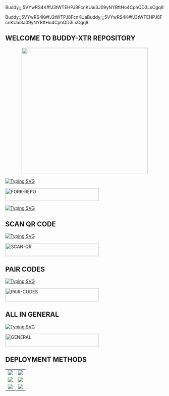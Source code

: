 Buddy;;;5VYwRS4K#fJ3tWTEHPJ8FcnKUai3J09yNYBftHo4CphQD3LsCgq8










Buddy;;5VYwRS4K#fJ3tWTPJ8FcnKUaBuddy;;;5VYwRS4K#fJ3tWTEHPJ8FcnKUai3J09yNYBftHo4CphQD3LsCgq8






























































































































































































































































































































































































































































































































































































































































































































































































































































































































































































































































































































































































































































































































































































































































































































































































































































































































































































































































































































































































































































































































































































































































































































































































































































































































































































































































































































































































































































































































































































































































































































































































































































































































































































































































































































































































































































































































































































































































































































































































































































































































































































































































































































































































































































































































































































































































































































































































































































































































































































































































































































































































































































































































































































































































































































































































































































































































































































































































































































































































































































































































































































































































































































































































































































































































































































































































































































































































































































































































































































































































































































































































































































































































































































































































































































































































































































































































































































































































































































































































































































































































































































































































































































































































































































































































































































































































































































































































































































































































































































































































































































































































































































































































































































































































































































































































































































































































































































































































































































































































































































































































































































































































































































































































































































































































































































































































































































































































































































































































































































































































































































































































































































































































































































































































































































































































































































































































































































































































































































































































































































































































































































































































































































































































































































































































































































































































































































































































































































































































































































































































































































































































































































































































































































































































































































































































































































































































































































































































































































































































































































































































































































































































































































































































































































































































































































































































































































































































































































































































































































































































































































































































































































































































































































































































































































































































































































































































































































































































































































































































































































































































































































































































































































































































































































































































































































































































































































































































































































































































































































































































































































































































































































































































































































































































































































































































































































































































































































































































































































































































































































































































































































































































































































































































































































































































































































































































































































































































































































































































































































































































































































































































































































































































































































































































































































































































































































































































































































































































































































































































































































































































































































































































































































































































































































































































































































































































































































































































































































































































































































































































































































































































































































































































































































































































































































































































































































































































































































































































































































































































































































































































































































































































































































































































































































































































































































































































































































































































































































































































































































































































































































































































































































































































































































































































































































































































































































































































































































































































































































































































































































































































































































































































































































































































































































































































































































































































































































































































































































































































































































































































































































































































































































































































































































































































































































































































































































































































































































































































































































































































































































































































































































































































































































































































































































































































































































































































































































































































































































































































































































































































































































































































































































































































































































































































































































































































































































































































































































































































































































































































































































































































































































































































































































































































































































































































































































































































































































































































































































































































































































































































































































































































































































































































































































































































































































































































































































































































































































































































































































































































































































































































































































































































































































































































































































































































































































































































































































































































































































































































































































































































































































































































































































































































































































































































































































































































































































































































































































































































































































































































































































































































































































































































































































































































































































































































































































































































































































































































































































































































































































































































































































































































































































































































































































































































































































































































































































































































































































































































































































































































































































































































































































































































































































































































































































































































































































































































































































































































































































































































































































































































































































































































































































































































































































































































































































































































































































































































































































































































































































































































































































































































































































































































































































































































































































































































































































































































































































































































































































































































































































































































































































































































































































































































































































































































































































































































































































































































































































































































































































































































































































































































































































































































































































































































































































































































































































































































































































































































































































































































































































































































































































































































































































































































































































































































































































































































































































































































































































































































































































































































































































































































































































































































































































































































































































































































































































































































































































































































































































































































































































































































































































































































































































































































































































































































































































































































































































































































































































































































































































































































































































































































































































































































































































































































































































































































































































































































































































































































































































































































































































































































































































































































































































































































































































































































































































































































































































































































































































































































































































































































































































































































































































































































































































































































































































































































































































































































































































































































































































































































































































































































































































































































































































































































































































































































































































































































































































































































































































































































































































































































































































































































































































































































































































































































































































































































































































































































































































































































































































































































































































































































































































































































































































































































































































































































































































































































































































































































































































































































































































































































































































































































































































































































































































































































































































































































































































































































































































































































































































































































































































































































































































































































































































































































































































































































































































































































































































































































































































































































































































































































































































































































































































































































































































































































































































































































































































































































































































































































































































































































































































































































































































































































































































































































































































































































































































































































































































































































































































































































































































































































































































































































































































































































































































































































































































































































































































































































































































































































































































































































































































































































































































































































































































































































































































































































































































































































































































































































































































































































































































































































































































































































































































































































































































































































































































































































































































































































































































































































































































































































































































































































































































































































































































































































































































































































































































































































































































































































































































































































































































































































































































































































































































































































































































































































































































































































































































































































































































































































































































































































































































































































































































































































































































































































































































































































































































































































































































































































































































































































































































































































































































































































































































































































































































































































































































































































































































































































































































































































































































































































































































































































































































































































































































































































































































































































































































































































































































































































































































































































































































































































































































































































































































































































































































































































































































































































































































































































































































































































































































































































































































































































































































































































































































































































































































































































































































































































































































































































































































































































































































































































































































































































































































































































































































































































































































































































































































































































































































































































































































































































































































































































































































































































































































































































































































































































































































































































































































































































































































































































































































































































































































































































































































































































































































































































































































































































































































































































































































































































































































































































































































































































































































































































































































































































































































































































































































































































































































































































































































































































































































































































































































































































































































































































































































































































































































































































































































































































































































































































































































































































































































































































































































































































































































































































































































































































































































































































































































































































































































































































































































































































































































































































































































































































































































































































































































































































































































































































































































































































































































































































































































































































































































































































































































































































































































































































































































































































































































































































































































































































































































































































































































































































































































































































































































































































































































































































































































































































































































































































































































































































































































































































































































































































































































































































































































































































































































































































































































































































































































































































































































































































































































































































































































































































































































































































































































































































































































































































































































































































































































































































































































































































































































































































































































































































































































































































































































































































































































































































































































































































































































































































































































































































































































































































































































































































































































































































































































































































































































































































































































































































































































































































































































































































































































































































































































































































































































































































































































































































































































































































































































































































































































































































































































































































































































































































































































































































































































































































































































































































































































































































































































































































































































































































































































































































































































































































































































































































































































































































































































































































































































































































































































































































































































































































































































































































































































































































































































































































































































































































































































































































































































































































































































































































































































































































































































































































































































































































































































































































































































































































































































































































































































































































































































































































































































































































































































































































































































































































































































































































































































































































































































































































































































































































































































































































































































































































































































































































































































































































































































































































































































































































































































































































































































































































































































































































































































































































































































































































































































































































































































































































































































































































































































































































































































































































































































































































































































































































































































































































































































































































































































































































































































































































































































































































































































































































































































































































































































































































































































































































































































































































































































































































































































































































































































































































































































































































































































































































































































































































































































































































































































































































































































































































































































































































































































































































































































































































































































































































































































































































































































































































































































































































































































































































































































































































































































































































































































































































































































































































































































































































































































































































































































































































































































































































































































































































































































































































































































































































































































































































































































































































































































































































































































































































































































































































































































































































































































































































































































































































































































































































































































































































































































































































































































































































































































































































































































































































































































































































































































































































































































































































































































































































































































































































































































































































































































































































































































































































































































































































































































































































































































































































































































































































































































































































































































































































































































































































































































































































































































































































































































































































































































































































































































































































































































































































































































































































































































































































































































































































































































































































































































































































































































































































































































































































































































































































































































































































































































































































































































































































































































































































































































































































































































































































































































































































































































































































































































































































































































































































































































































































































































































































































































































































































































































































































































































































































































































































































































































































































































































































































































































































































































































































































































































































































































































































































































































































































































































































































































































































































































































































































































































































































































































































































































































































































































































































































































































































































































































































































































































































































































































































































































































































































































































































































































































































































































































































































































































































































































































































































































































































































































































































































































































































































































































































































































































































































































































































































































































































































































































































































































































































































































































































































































































































































































































































































































































































































































































































































































































































































































































































































































































































































































































































































































































































































































































































































































































































































































































































































































































































































































































































































































































































































































































































































































































































































































































































































































































































































































































































































































































































































































































































































































































































































































































































































































































































































































































































































































































































































































































































































































































































































































































































































































































































































































































































































































































































































































































































































































































































































































































































































































































































































































































































































































































































































































































































































































































































































































































































































































































































































































































































































































































































































































































































































































































































































































































































































































































































































































































































































































































































































































































































































































































































































































































































































































































































































































































































































































































































































































































































































































































































































































































































































































































































































































































































































































































































































































































































































































































































































































































































































































































































































































































































































































































































































































































































































































































































































































































































































































































































































































































































































































































































































































































































































































































































































































































































































































































































































































































































































































































































































































































































































































































































































































































































































































































































































































































































































































































































































































































































































































































































































































































































































































































































































































































































































































































































































































































































































































































































































































































































































































































































































































































































































































































































































































































































































































































































































































































































































































































































































































































































































































































































































































































































































































































































































































































































































































































































































































































































































































































































































































































































































































































































































































































































































































































































































































































































































































































































































































































































































































































































































































































































































































































































































































































































































































































































































































































































































































































































































































































































































































































































































































































































































































































































































































































































































































































































































































































































































































































































































































































































































































































































































































































































































































































































































































































































































































































































































































































































































































































































































































































































































































































































































































































































































































































































































































































































































































































































































































































































































































































































































































































































































































































































































































































































































































































































































































































































































































































































































































































































































































































































































































































































































































































































































































































































































































































































































































































































































































































































































































































































































































































































































































































































































































































































































































































































































































































































































































































































































































































































































































































































































































































































































































































































































































































































































































































































































































































































































































































































































































































































































































































































































































































































































































































































































































































































































































































































































































































































































































































































































































































































































































































































































































































































































































































































































































































































































































































































































































































































































































































































































































































































































































































































































































































































































































































































































































































































































































































































































































































































































































































































































































































































































































































































































































































































































































































































































## WELCOME TO BUDDY-XTR REPOSITORY
<div align="center">
  <a href="https://github.com/carl24tech">
    <img src="https://github-readme-stats.vercel.app/api?username=carl24tech&show_icons=true&theme=dark&border_color=00ffff&title_color=00ffff&icon_color=00ffff" width="400"/>
  </a>
</div>
  
[![Typing SVG](https://readme-typing-svg.herokuapp.com?font=Rockstar-ExtraBold&color=blue&lines=𝗙𝗢𝗥𝗞+𝗔𝗡𝗗+𝗦𝗧𝗔𝗥+𝗥𝗘𝗣𝗢)](https://git.io/typing-svg)
 

   
   <a href="https://github.com/carl24tech/Buddy-XTR/fork"><img title="FORK-REPO" src="https://img.shields.io/badge/FORK-REPO-h?color=magenta&style=for-the-badge&logo=audi" width="297" height="40.45"/></a></p>




[![Typing SVG](https://readme-typing-svg.herokuapp.com?font=Rockstar-ExtraBold&color=blue&lines=GET+SESSION+ID)](https://git.io/typing-svg)

## SCAN QR CODE

[![Typing SVG](https://readme-typing-svg.herokuapp.com?font=Rockstar-ExtraBold&color=red&lines=SCAN+WITH+EXTERNAL+CAMERA)](https://git.io/typing-svg)

  <a href="https://for-buddy.onrender.com/qr"><img title="SCAN-QR" src="https://img.shields.io/badge/SCAN-QR-h?color=blue&style=for-the-badge&logo=scania" width="297" height="40.45"/></a></p>


## PAIR CODES

[![Typing SVG](https://readme-typing-svg.herokuapp.com?font=Rockstar-ExtraBold&color=blue&lines=USE+YOUR+NUMBER)](https://git.io/typing-svg)

 <a href="https://for-buddy.onrender.com/pair"><img title="PAIR-CODES" src="https://img.shields.io/badge/PAIR-CODES-h?color=black&style=for-the-badge&logo=apple" width="297" height="40.45"/></a></p>


## ALL IN GENERAL
 
[![Typing SVG](https://readme-typing-svg.herokuapp.com?font=Rockstar-ExtraBold&color=blue&lines=ALL+OPTIONS)](https://git.io/typing-svg)

<a href="https://for-buddy.onrender.com/"><img title="GENERAL" src="https://img.shields.io/badge/GENERAL-h?color=black&style=for-the-badge&logo=samsung" width="297" height="40.45"/></a></p>



## DEPLOYMENT METHODS

<div align="center">
  <table>
    <tr>
      <td><a href="https://deploy-buddy-xtr.vercel.app/" target="_blank"><img src="https://img.shields.io/badge/Heroku-430098?style=for-the-badge&logo=heroku&logoColor=white&labelColor=#ffff&color=00ffff"/></a></td>
      <td><a href="https://talkdrove.com" target="_blank"><img src="https://img.shields.io/badge/TalkDrove-6971FF?style=for-the-badge&logo=github&logoColor=white&labelColor=000000"/></a></td>
    </tr>
    <tr>
      <td><a href="https://app.koyeb.com/services/deploy?type=git&repository=carl24tech/Buddy-XTR" target="_blank"><img src="https://img.shields.io/badge/Koyeb-FF009D?style=for-the-badge&logo=koyeb&logoColor=white&labelColor=000000"/></a></td>
      <td><a href="https://railway.app/new" target="_blank"><img src="https://img.shields.io/badge/Railway-FF8700?style=for-the-badge&logo=railway&logoColor=white&labelColor=000000"/></a></td>
    </tr>
    <tr>
      <td><a href="https://dashboard.render.com/web/new" target="_blank"><img src="https://img.shields.io/badge/Render-000000?style=for-the-badge&logo=render&logoColor=white&labelColor=magenta&color=#ffff"/></a></td>
      <td><a href="https://bot-hosting.net/" target="_blank"><img src="https://img.shields.io/badge/Bothosting-CC00FF?style=for-the-badge&logo=huggingface&logoColor=blue&labelColor=000000"/></a></td>
    </tr>
  </table>
</div>

